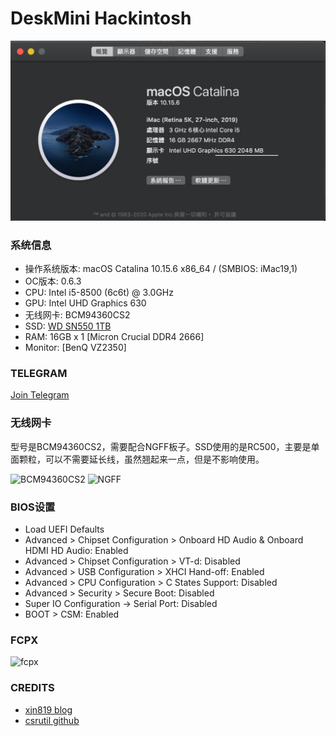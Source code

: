 # DeskMini Hackintosh

![Hackintosh](apps/os.png)

### 系统信息

+ 操作系统版本: macOS Catalina 10.15.6 x86_64 / (SMBIOS: iMac19,1)
+ OC版本: 0.6.3
+ CPU: Intel i5-8500 (6c6t) @ 3.0GHz
+ GPU: Intel UHD Graphics 630
+ 无线网卡: BCM94360CS2
+ SSD:  [WD SN550 1TB](https://shop.westerndigital.com/zh-tw/products/internal-drives/wd-blue-sn550-nvme-ssd#WDS100T2B0C)
+ RAM: 16GB x 1 [Micron Crucial DDR4 2666]
+ Monitor: [BenQ VZ2350]

### TELEGRAM
[Join Telegram](https://t.me/asrock_deskmini)

### 无线网卡

型号是BCM94360CS2，需要配合NGFF板子。SSD使用的是RC500，主要是单面颗粒，可以不需要延长线，虽然翘起来一点，但是不影响使用。

![BCM94360CS2](apps/BCM94360CS2.png)
![NGFF](apps/ngff.png)

### BIOS设置

+ Load UEFI Defaults
+ Advanced > Chipset Configuration > Onboard HD Audio & Onboard HDMI HD Audio: Enabled
+ Advanced > Chipset Configuration > VT-d: Disabled
+ Advanced > USB Configuration     > XHCI Hand-off: Enabled
+ Advanced > CPU Configuration     > C States Support: Disabled
+ Advanced > Security              > Secure Boot: Disabled
+ Super IO Configuration -> Serial Port: Disabled
+ BOOT > CSM: Enabled


### FCPX

![fcpx](apps/fcpx.png)

### CREDITS

+ [xjn819 blog](https://blog.xjn819.com/?p=7)
+ [csrutil github](https://github.com/csrutil/DeskMini)
